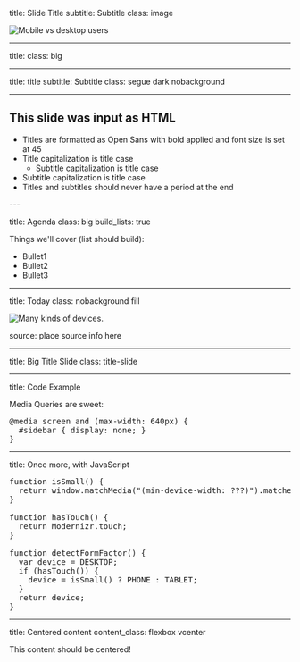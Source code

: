 title: Slide Title
subtitle: Subtitle
class: image

![Mobile vs desktop users](image.png)

---

title: 
class: big

---

title: title
subtitle: Subtitle
class: segue dark nobackground

---
  <slide>
    <hgroup>
      <h2>This slide was input as HTML</h2>
    </hgroup>
    <article>
      <ul>
        <li>Titles are formatted as Open Sans with bold applied and font size is set at 45</li>
        <li>Title capitalization is title case
          <ul>
            <li>Subtitle capitalization is title case</li>
          </ul>
        </li>
        <li>Subtitle capitalization is title case</li>
        <li>Titles and subtitles should never have a period at the end</li>
      </ul>
    </article>
  </slide>
---

title: Agenda
class: big
build_lists: true

Things we'll cover (list should build):

- Bullet1
- Bullet2
- Bullet3

---

title: Today
class: nobackground fill

![Many kinds of devices.](image.png)

<footer class="source">source: place source info here</footer>

---

title: Big Title Slide
class: title-slide

---

title: Code Example

Media Queries are sweet:

<pre class="prettyprint" data-lang="css">
@media screen and (max-width: 640px) {
  #sidebar { display: none; }
}
</pre>

---

title: Once more, with JavaScript

<pre class="prettyprint" data-lang="javascript">
function isSmall() {
  return window.matchMedia("(min-device-width: ???)").matches;
}

function hasTouch() {
  return Modernizr.touch;
}

function detectFormFactor() {
  var device = DESKTOP;
  if (hasTouch()) {
    device = isSmall() ? PHONE : TABLET;
  }
  return device;
}
</pre>

---

title: Centered content
content_class: flexbox vcenter

This content should be centered!
